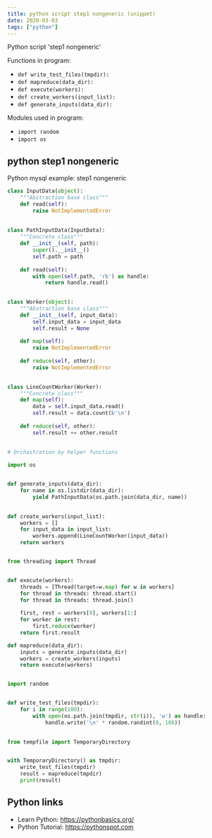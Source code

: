 ```yaml
---
title: python script step1 nongeneric (snippet)
date: 2020-03-03
tags: ["python"]
---
```

Python script 'step1 nongeneric'

Functions in program: 
* `def write_test_files(tmpdir):`
* `def mapreduce(data_dir):`
* `def execute(workers):`
* `def create_workers(input_list):`
* `def generate_inputs(data_dir):`

Modules used in program: 
* `import random`
* `import os`

## python step1 nongeneric

Python mysql example: step1 nongeneric

```python
class InputData(object):
    """Abstraction base class"""
    def read(self):
        raise NotImplementedError
        
        
class PathInputData(InputData):
    """Concrete class"""
    def __init__(self, path):
        super().__init__()
        self.path = path
        
    def read(self):
        with open(self.path, 'rb') as handle:
            return handle.read()

        
class Worker(object):
    """Abstraction base class"""
    def __init__(self, input_data):
        self.input_data = input_data
        self.result = None
        
    def map(self):
        raise NotImplementedError
        
    def reduce(self, other):
        raise NotImplementedError
        

class LineCountWorker(Worker):
    """Concrete class"""
    def map(self):
        data = self.input_data.read()
        self.result = data.count(b'\n')
    
    def reduce(self, other):
        self.result += other.result
        
        
# Orchastration by helper functions

import os


def generate_inputs(data_dir):
    for name in os.listdir(data_dir):
        yield PathInputData(os.path.join(data_dir, name))
        

def create_workers(input_list):
    workers = []
    for input_data in input_list:
        workers.append(LineCountWorker(input_data))
    return workers


from threading import Thread


def execute(workers):
    threads = [Thread(target=w.map) for w in workers]
    for thread in threads: thread.start()
    for thread in threads: thread.join()
        
    first, rest = workers[0], workers[1:]
    for worker in rest:
        first.reduce(worker)
    return first.result

def mapreduce(data_dir):
    inputs = generate_inputs(data_dir)
    workers = create_workers(inputs)
    return execute(workers)


import random


def write_test_files(tmpdir):
    for i in range(100):
        with open(os.path.join(tmpdir, str(i)), 'w') as handle:
            handle.write('\n' * random.randint(0, 100))

            
from tempfile import TemporaryDirectory


with TemporaryDirectory() as tmpdir:
    write_test_files(tmpdir)
    result = mapreduce(tmpdir)
    print(result)

```

## Python links

- Learn Python: https://pythonbasics.org/
- Python Tutorial: https://pythonspot.com
